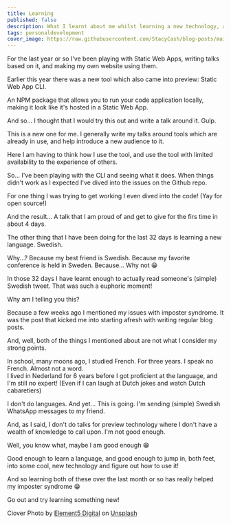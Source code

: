```yaml
---
title: Learning
published: false
description: What I learnt about me whilst learning a new technology, and a new (spoken) language
tags: personaldevelopment
cover_image: https://raw.githubusercontent.com/StacyCash/blog-posts/main/general/learning/cover-image.jpg
---
```


For the last year or so I've been playing with Static Web Apps, writing talks based on it, and making my own website using them.

Earlier this year there was a new tool which also came into preview: Static Web App CLI.

An NPM package that allows you to run your code application locally, making it look like it's hosted in a Static Web App.

And so... I thought that I would try this out and write a talk around it. Gulp.

This is a new one for me. I generally write my talks around tools which are already in use, and help introduce a new audience to it.

Here I am having to think how I use the tool, and use the tool with limited availability to the experience of others.

So... I've been playing with the CLI and seeing what it does. When things didn't work as I expected I've dived into the issues on the Github repo.

For one thing I was trying to get working I even dived into the code! (Yay for open source!)

And the result... A talk that I am proud of and get to give for the firs time in about 4 days.

The other thing that I have been doing for the last 32 days is learning a new language. Swedish.

Why...? Because my best friend is Swedish. Because my favorite conference is held in Sweden. Because... Why not 😁

In those 32 days I have learnt enough to actually read someone's (simple) Swedish tweet. That was such a euphoric moment!

Why am I telling you this?

Because a few weeks ago I mentioned my issues with imposter syndrome. It was the post that kicked me into starting afresh with writing regular blog posts.

And, well, both of the things I mentioned about are not what I consider my strong points.

In school, many moons ago, I studied French. For three years. I speak no French. Almost not a word.<br />
I lived in Nederland for 6 years before I got proficient at the language, and I'm still no expert! (Even if I can laugh at Dutch jokes and watch Dutch cabaretiers)

I don't do languages. And yet... This is going. I'm sending (simple) Swedish WhatsApp messages to my friend.

And, as I said, I don't do talks for preview technology where I don't have a wealth of knowledge to call upon. I'm not good enough.

Well, you know what, maybe I am good enough 😁

Good enough to learn a language, and good enough to jump in, both feet, into some cool, new technology and figure out how to use it!

And so learning both of these over the last month or so has really helped my imposter syndrome 😁

Go out and try learning something new!

Ciover Photo by <a href="https://unsplash.com/@element5digital?utm_source=unsplash&utm_medium=referral&utm_content=creditCopyText">Element5 Digital</a> on <a href="https://unsplash.com/s/photos/learning?utm_source=unsplash&utm_medium=referral&utm_content=creditCopyText">Unsplash</a>
  